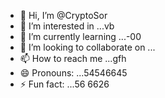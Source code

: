 - 👋 Hi, I’m @CryptoSor
- 👀 I’m interested in ...vb
- 🌱 I’m currently learning ...-00
- 💞️ I’m looking to collaborate on ...
- 📫 How to reach me ...gfh
- 😄 Pronouns: ...54546645
- ⚡ Fun fact: ...56
6626
<!---652
CryptoSor/CryptoSor is a ✨ special ✨ repository because its `README.md` (this file) appears on your GitHub profile.
You can click the Preview link to take a look at your changes.
--->
